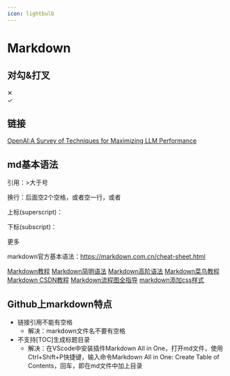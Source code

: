```yaml
---
icon: lightbulb
---
```

# Markdown
## 对勾&打叉
&#10005;  
&#10003;

## 链接
[OpenAI:A Survey of Techniques for Maximizing LLM Performance](https://www.youtube.com/watch?v=ahnGLM-RC1Y)
## md基本语法

引用：>大于号  

换行：后面空2个空格，或者空一行，或者<br/>

上标(superscript)：<sup></sup>

下标(subscript)：<sub></sub>

更多

markdown官方基本语法：https://markdown.com.cn/cheat-sheet.html

[Markdown教程](https://www.zybuluo.com/mdeditor)
[Markdown简明语法](https://www.zybuluo.com/mdeditor?url=https://www.zybuluo.com/static/editor/md-help.markdown)
[Markdown高阶语法](https://www.zybuluo.com/mdeditor?url=https://www.zybuluo.com/static/editor/md-help.markdown#cmd-markdown-%E9%AB%98%E9%98%B6%E8%AF%AD%E6%B3%95%E6%89%8B%E5%86%8C)
[Markdown菜鸟教程](https://www.runoob.com/markdown/md-advance.html)
[Markdown CSDN教程](https://blog.csdn.net/qq_40818172/article/details/126260661)
[Markdown流程图全指导](https://baijiahao.baidu.com/s?id=1680509829195209918&wfr=spider&for=pc)
[markdown添加css样式](https://www.cnblogs.com/garyyan/p/8329343.html)

## Github上markdown特点

- 链接引用不能有空格 <br/>
  - 解决：markdown文件名不要有空格 <br/>
- 不支持[TOC]生成标题目录 <br/>
  - 解决：在VScode中安装插件Markdown All in One，打开md文件，使用Ctrl+Shift+P快捷键，输入命令Markdown All in One: Create Table of Contents，回车，即在md文件中加上目录